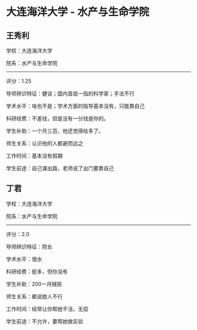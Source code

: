 # 大连海洋大学 - 水产与生命学院

## 王秀利

学校：大连海洋大学

院系：水产与生命学院

* * *

评分：1.25

导师辨识特征：健谈；国内首屈一指的科学家；手法不行

学术水平：啥也不是；学术方面的指导基本没有，只能靠自己

科研经费：不差钱，但是没有一分钱是你的。

学生补助：一个月三百，他还觉得给多了。

师生关系：认识他的人都避而远之

工作时间：基本没有假期

学生前途：自己谋出路，老师说了出门要靠自己

## 丁君

学校：大连海洋大学

院系：水产与生命学院

* * *

评分：2.0

导师辨识特征：院长

学术水平：很水

科研经费：挺多，但你没有

学生补助：200一月贼抠

师生关系：都说她人不行

工作时间：经常让你帮她干活，无偿

学生前途：不允许，要帮她做实验